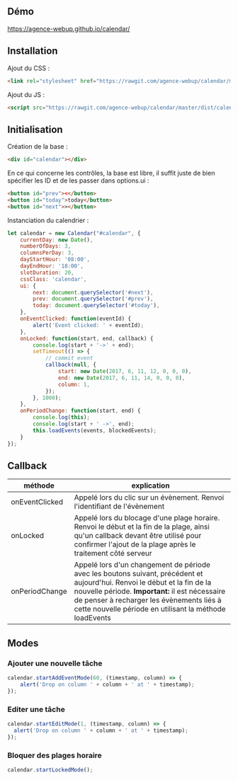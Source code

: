 ## Démo

https://agence-webup.github.io/calendar/

## Installation


Ajout du CSS :

```html
<link rel="stylesheet" href="https://rawgit.com/agence-webup/calendar/master/dist/calendar.css">
```

Ajout du JS :
```html
<script src="https://rawgit.com/agence-webup/calendar/master/dist/calendar.js"></script>
```

## Initialisation

Création de la base :

```html
<div id="calendar"></div>
```

En ce qui concerne les contrôles, la base est libre, il suffit juste de bien spécifier les ID et de les passer dans options.ui :

```html
<button id="prev"><</button>
<button id="today">today</button>
<button id="next">></button>
```

Instanciation du calendrier :

```javascript
let calendar = new Calendar("#calendar", {
    currentDay: new Date(),
    numberOfDays: 3,
    columnsPerDay: 3,
    dayStartHour: '08:00',
    dayEndHour: '18:00',
    slotDuration: 20,
    cssClass: 'calendar',
    ui: {
        next: document.querySelector('#next'),
        prev: document.querySelector('#prev'),
        today: document.querySelector('#today'),
    },
    onEventClicked: function(eventId) {
        alert('Event clicked: ' + eventId);
    },
    onLocked: function(start, end, callback) {
        console.log(start + '->' + end);
        setTimeout(() => {
            // commit event
            callback(null, {
                start: new Date(2017, 6, 11, 12, 0, 0, 0),
                end: new Date(2017, 6, 11, 14, 0, 0, 0),
                column: 1,
            });
        }, 1000);
    },
    onPeriodChange: function(start, end) {
        console.log(this);
        console.log(start + ' ->', end);
        this.loadEvents(events, blockedEvents);
    }
});
```
## Callback

| méthode  | explication |
|---|---|
| onEventClicked  | Appelé lors du clic sur un évènement. Renvoi l'identifiant de l'évènement  |
| onLocked  | Appelé lors du blocage d'une plage horaire. Renvoi le début et la fin de la plage, ainsi qu'un callback devant être utilisé pour confirmer l'ajout de la plage après le traitement côté serveur |
| onPeriodChange | Appelé lors d'un changement de période avec les boutons suivant, précédent et aujourd'hui. Renvoi le début et la fin de la nouvelle période. __Important:__ il est nécessaire de penser à recharger les évènements liés à cette nouvelle période en utilisant la méthode loadEvents  |

## Modes

### Ajouter une nouvelle tâche

```javascript
calendar.startAddEventMode(60, (timestamp, column) => {
    alert('Drop on column ' + column + ' at ' + timestamp);
});
```

### Editer une tâche

```javascript
calendar.startEditMode(1, (timestamp, column) => {
  alert('Drop on column ' + column + ' at ' + timestamp);
});
```

### Bloquer des plages horaire
```javascript
calendar.startLockedMode();
```
